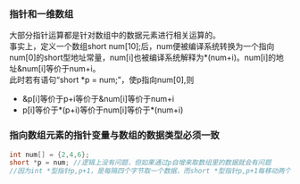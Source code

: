 ### 指针和一维数组
大部分指针运算都是针对数组中的数据元素进行相关运算的。  
事实上，定义一个数组short num[10];后，num便被编译系统转换为一个指向num[0]的short型地址常量，num[i]也被编译系统解释为\*(num+i)。num[i]的地址&num[i]等价于num+i。  
此时若有语句“short \*p = num;”，使p指向num[0],则
- &p[i]等价于p+i等价于&num[i]等价于num+i
- p[i]等价于\*(p+i)等价于num[i]等价于\*(num+i)

### 指向数组元素的指针变量与数组的数据类型必须一致
```C
int num[] = {2,4,6}; 
short *p = num; //逻辑上没有问题，但如果通过p自增来取数组里的数据就会有问题
//因为int *型指针p,p+1，是每隔四个字节取一个数据，而short *型指针p,p+1每移动两个字节取一个数据，读取数据的时候，会很有问题。
```


